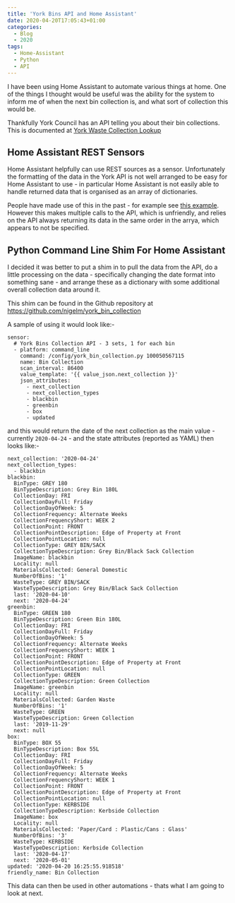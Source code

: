```yaml
---
title: 'York Bins API and Home Assistant'
date: 2020-04-20T17:05:43+01:00
categories:
  - Blog
  - 2020
tags:
  - Home-Assistant
  - Python
  - API
---
```


I have been using Home Assistant to automate various things at home.  One of
the things I thought would be useful was the ability for the system to inform
me of when the next bin collection is, and what sort of collection this would
be.

Thankfully York Council has an API telling you about their bin collections. 
This is documented at [York Waste Collection
Lookup](https://data.yorkopendata.org/dataset/waste-collection-lookup)

## Home Assistant REST Sensors

Home Assistant helpfully can use REST sources as a sensor.  Unfortunately the
formatting of the data in the York API is not well arranged to be easy for
Home Assistant to use - in particular Home Assistant is not easily able to
handle returned data that is organised as an array of dictionaries.

People have made use of this in the past - for example see [this
example](https://community.home-assistant.io/t/sorting-rest-sensors-by-date/96786).
However this makes multiple calls to the API, which is unfriendly, and relies
on the API always returning its data in the same order in the arrya, which
appears to not be specified.

## Python Command Line Shim For Home Assistant

I decided it was better to put a shim in to pull the data from the API, do a
little processing on the data - specifically changing the date format into
something sane - and arrange these as a dictionary with some additional
overall collection data around it.

This shim can be found in the Github repository at
https://github.com/nigelm/york_bin_collection

A sample of using it would look like:-

    sensor:
      # York Bins Collection API - 3 sets, 1 for each bin
      - platform: command_line
        command: /config/york_bin_collection.py 100050567115
        name: Bin Collection
        scan_interval: 86400
        value_template: '{{ value_json.next_collection }}'
        json_attributes:
          - next_collection
          - next_collection_types
          - blackbin
          - greenbin
          - box
          - updated

and this would return the date of the next collection as the main value -
currently `2020-04-24` - and the state attributes (reported as YAML) then
looks like:-


    next_collection: '2020-04-24'
    next_collection_types:
      - blackbin
    blackbin:
      BinType: GREY 180
      BinTypeDescription: Grey Bin 180L
      CollectionDay: FRI
      CollectionDayFull: Friday
      CollectionDayOfWeek: 5
      CollectionFrequency: Alternate Weeks
      CollectionFrequencyShort: WEEK 2
      CollectionPoint: FRONT
      CollectionPointDescription: Edge of Property at Front
      CollectionPointLocation: null
      CollectionType: GREY BIN/SACK
      CollectionTypeDescription: Grey Bin/Black Sack Collection
      ImageName: blackbin
      Locality: null
      MaterialsCollected: General Domestic
      NumberOfBins: '1'
      WasteType: GREY BIN/SACK
      WasteTypeDescription: Grey Bin/Black Sack Collection
      last: '2020-04-10'
      next: '2020-04-24'
    greenbin:
      BinType: GREEN 180
      BinTypeDescription: Green Bin 180L
      CollectionDay: FRI
      CollectionDayFull: Friday
      CollectionDayOfWeek: 5
      CollectionFrequency: Alternate Weeks
      CollectionFrequencyShort: WEEK 1
      CollectionPoint: FRONT
      CollectionPointDescription: Edge of Property at Front
      CollectionPointLocation: null
      CollectionType: GREEN
      CollectionTypeDescription: Green Collection
      ImageName: greenbin
      Locality: null
      MaterialsCollected: Garden Waste
      NumberOfBins: '1'
      WasteType: GREEN
      WasteTypeDescription: Green Collection
      last: '2019-11-29'
      next: null
    box:
      BinType: BOX 55
      BinTypeDescription: Box 55L
      CollectionDay: FRI
      CollectionDayFull: Friday
      CollectionDayOfWeek: 5
      CollectionFrequency: Alternate Weeks
      CollectionFrequencyShort: WEEK 1
      CollectionPoint: FRONT
      CollectionPointDescription: Edge of Property at Front
      CollectionPointLocation: null
      CollectionType: KERBSIDE
      CollectionTypeDescription: Kerbside Collection
      ImageName: box
      Locality: null
      MaterialsCollected: 'Paper/Card : Plastic/Cans : Glass'
      NumberOfBins: '3'
      WasteType: KERBSIDE
      WasteTypeDescription: Kerbside Collection
      last: '2020-04-17'
      next: '2020-05-01'
    updated: '2020-04-20 16:25:55.918518'
    friendly_name: Bin Collection

This data can then be used in other automations - thats what I am going to
look at next.

